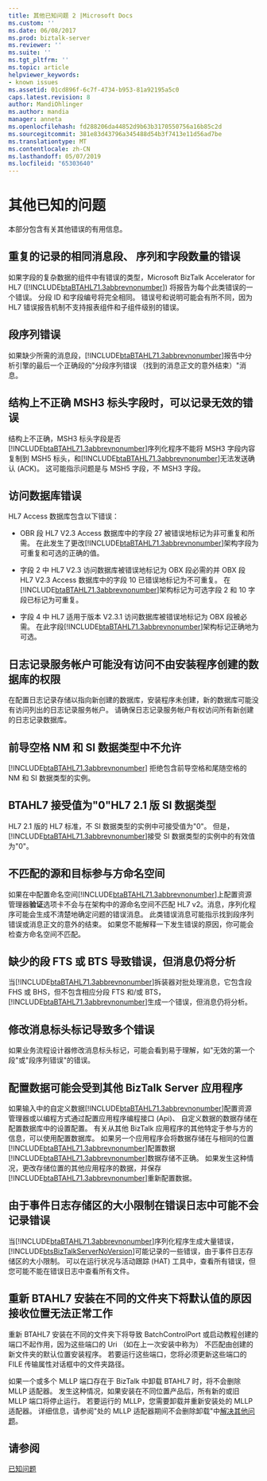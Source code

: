 ```yaml
---
title: 其他已知问题 2 |Microsoft Docs
ms.custom: ''
ms.date: 06/08/2017
ms.prod: biztalk-server
ms.reviewer: ''
ms.suite: ''
ms.tgt_pltfrm: ''
ms.topic: article
helpviewer_keywords:
- known issues
ms.assetid: 01cd896f-6c7f-4734-b953-81a92195a5c0
caps.latest.revision: 8
author: MandiOhlinger
ms.author: mandia
manager: anneta
ms.openlocfilehash: fd288206da44852d9b63b3170550756a16b85c2d
ms.sourcegitcommit: 381e83d43796a345488d54b3f7413e11d56ad7be
ms.translationtype: MT
ms.contentlocale: zh-CN
ms.lasthandoff: 05/07/2019
ms.locfileid: "65303640"
---
```

# <a name="miscellaneous-known-issues"></a>其他已知的问题
本部分包含有关其他错误的有用信息。  
  
## <a name="duplicate-errors-logged-for-the-same-message-segment-sequence-and-field-number"></a>重复的记录的相同消息段、 序列和字段数量的错误  
 如果字段的复杂数据的组件中有错误的类型，Microsoft BizTalk Accelerator for HL7 ([!INCLUDE[btaBTAHL71.3abbrevnonumber](../../includes/btabtahl71-3abbrevnonumber-md.md)]) 将报告为每个此类错误的一个错误。 分段 ID 和字段编号将完全相同。 错误号和说明可能会有所不同，因为 HL7 错误报告机制不支持报表组件和子组件级别的错误。  
  
## <a name="segment-sequence-errors"></a>段序列错误  
 如果缺少所需的消息段，[!INCLUDE[btaBTAHL71.3abbrevnonumber](../../includes/btabtahl71-3abbrevnonumber-md.md)]报告中分析引擎的最后一个正确段的"分段序列错误 （找到的消息正文的意外结束）"消息。  
  
## <a name="invalid-error-can-be-recorded-when-the-msh3-header-field-is-structurally-incorrect"></a>结构上不正确 MSH3 标头字段时，可以记录无效的错误  
 结构上不正确，MSH3 标头字段是否[!INCLUDE[btaBTAHL71.3abbrevnonumber](../../includes/btabtahl71-3abbrevnonumber-md.md)]序列化程序不能将 MSH3 字段内容复制到 MSH5 标头，和[!INCLUDE[btaBTAHL71.3abbrevnonumber](../../includes/btabtahl71-3abbrevnonumber-md.md)]无法发送确认 (ACK)。 这可能指示问题是与 MSH5 字段，不 MSH3 字段。  
  
## <a name="access-database-errors"></a>访问数据库错误  
 HL7 Access 数据库包含以下错误：  
  
- OBR 段 HL7 V2.3 Access 数据库中的字段 27 被错误地标记为非可重复和所需。 在此发生了更改[!INCLUDE[btaBTAHL71.3abbrevnonumber](../../includes/btabtahl71-3abbrevnonumber-md.md)]架构字段为可重复和可选的正确的值。  
  
- 字段 2 中 HL7 V2.3 访问数据库被错误地标记为 OBX 段必需的并 OBX 段 HL7 V2.3 Access 数据库中的字段 10 已错误地标记为不可重复。 在[!INCLUDE[btaBTAHL71.3abbrevnonumber](../../includes/btabtahl71-3abbrevnonumber-md.md)]架构标记为可选字段 2 和 10 字段已标记为可重复。  
  
- 字段 4 中 HL7 适用于版本 V2.3.1 访问数据库被错误地标记为 OBX 段被必需。 在此字段[!INCLUDE[btaBTAHL71.3abbrevnonumber](../../includes/btabtahl71-3abbrevnonumber-md.md)]架构标记正确地为可选。  
  
## <a name="logging-service-account-may-not-have-access-to-databases-that-are-not-created-by-the-setup-program"></a>日志记录服务帐户可能没有访问不由安装程序创建的数据库的权限  
 在配置日志记录存储以指向新创建的数据库，安装程序未创建，新的数据库可能没有访问列出的日志记录服务帐户。 请确保日志记录服务帐户有权访问所有新创建的日志记录数据库。  
  
## <a name="leading-spaces-not-allowed-in-nm-and-si-data-types"></a>前导空格 NM 和 SI 数据类型中不允许  
 [!INCLUDE[btaBTAHL71.3abbrevnonumber](../../includes/btabtahl71-3abbrevnonumber-md.md)] 拒绝包含前导空格和尾随空格的 NM 和 SI 数据类型的实例。  
  
## <a name="btahl7-accepts-a-value-of-0-for-hl7-v21-si-data-type"></a>BTAHL7 接受值为"0"HL7 2.1 版 SI 数据类型  
 HL7 2.1 版的 HL7 标准，不 SI 数据类型的实例中可接受值为"0"。 但是，[!INCLUDE[btaBTAHL71.3abbrevnonumber](../../includes/btabtahl71-3abbrevnonumber-md.md)]接受 SI 数据类型的实例中的有效值为"0"。  
  
## <a name="mismatch-of-source-and-destination-party-namespaces"></a>不匹配的源和目标参与方命名空间  
 如果在中配置命名空间[!INCLUDE[btaBTAHL71.3abbrevnonumber](../../includes/btabtahl71-3abbrevnonumber-md.md)]上配置资源管理器**验证**选项卡不会与在架构中的源命名空间不匹配 HL7 v2。消息，序列化程序可能会生成不清楚地确定问题的错误消息。 此类错误消息可能指示找到段序列错误或消息正文的意外的结束。 如果您不能解释一下发生错误的原因，你可能会检查方命名空间不匹配。  
  
## <a name="lack-of-segments-fts-or-bts-results-in-error-but-the-message-still-parses"></a>缺少的段 FTS 或 BTS 导致错误，但消息仍将分析  
 当[!INCLUDE[btaBTAHL71.3abbrevnonumber](../../includes/btabtahl71-3abbrevnonumber-md.md)]拆装器对批处理消息，它包含段 FHS 或 BHS，但不包含相应分段 FTS 和/或 BTS，[!INCLUDE[btaBTAHL71.3abbrevnonumber](../../includes/btabtahl71-3abbrevnonumber-md.md)]生成一个错误，但消息仍将分析。  
  
## <a name="modifying-a-message-header-tag-results-in-multiple-errors"></a>修改消息标头标记导致多个错误  
 如果业务流程设计器修改消息标头标记，可能会看到易于理解，如"无效的第一个段"或"段序列错误"的错误。  
  
## <a name="configuration-data-can-be-affected-by-other-biztalk-server-applications"></a>配置数据可能会受到其他 BizTalk Server 应用程序  
 如果输入中的自定义数据[!INCLUDE[btaBTAHL71.3abbrevnonumber](../../includes/btabtahl71-3abbrevnonumber-md.md)]配置资源管理器或以编程方式通过配置应用程序编程接口 (Api)、 自定义数据的数据存储在配置数据库中的设置配置。  有关从其他 BizTalk 应用程序的其他特定于参与方的信息，可以使用配置数据库。 如果另一个应用程序会将数据存储在与相同的位置[!INCLUDE[btaBTAHL71.3abbrevnonumber](../../includes/btabtahl71-3abbrevnonumber-md.md)]配置数据[!INCLUDE[btaBTAHL71.3abbrevnonumber](../../includes/btabtahl71-3abbrevnonumber-md.md)]数据存储不正确。 如果发生这种情况，更改存储位置的其他应用程序的数据，并保存[!INCLUDE[btaBTAHL71.3abbrevnonumber](../../includes/btabtahl71-3abbrevnonumber-md.md)]重新配置数据。  
  
## <a name="errors-might-not-be-logged-in-the-error-log-due-to-a-size-limitation-of-the-event-log-store"></a>由于事件日志存储区的大小限制在错误日志中可能不会记录错误  
 当[!INCLUDE[btaBTAHL71.3abbrevnonumber](../../includes/btabtahl71-3abbrevnonumber-md.md)]序列化程序生成大量错误，[!INCLUDE[btsBizTalkServerNoVersion](../../includes/btsbiztalkservernoversion-md.md)]可能记录的一些错误，由于事件日志存储区的大小限制。 可以在运行状况与活动跟踪 (HAT) 工具中，查看所有错误，但您可能不能在错误日志中查看所有文件。  
  
## <a name="reinstalling-btahl7-under-a-different-folder-will-cause-the-default-receive-locations-not-to-work"></a>重新 BTAHL7 安装在不同的文件夹下将默认值的原因接收位置无法正常工作  
 重新 BTAHL7 安装在不同的文件夹下将导致 BatchControlPort 或启动教程创建的端口不起作用，因为这些端口的 Uri （如在上一次安装中称为） 不匹配由创建的新文件夹的默认位置安装程序。 若要运行这些端口，您将必须更新这些端口的 FILE 传输属性对话框中的文件夹路径。  
  
 如果一个或多个 MLLP 端口存在于 BizTalk 中卸载 BTAHL7 时，将不会删除 MLLP 适配器。 发生这种情况，如果安装在不同位置产品后，所有新的或旧 MLLP 端口将停止运行。 若要运行的 MLLP，您需要卸载并重新安装处的 MLLP 适配器。 详细信息，请参阅"处的 MLLP 适配器期间不会删除卸载"中[解决其他问题](../../adapters-and-accelerators/accelerator-hl7/troubleshooting-other-issues.md)。  
  
## <a name="see-also"></a>请参阅  
 [已知问题](../../adapters-and-accelerators/accelerator-hl7/known-issues1.md)